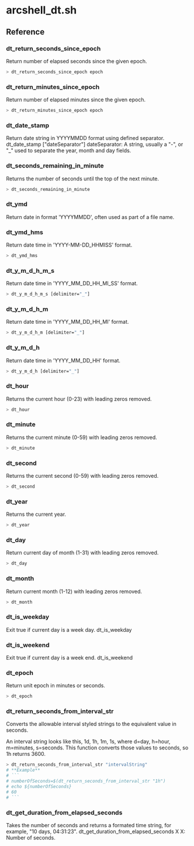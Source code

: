 # arcshell_dt.sh

## Reference


### dt_return_seconds_since_epoch
Return number of elapsed seconds since the given epoch.
```bash
> dt_return_seconds_since_epoch epoch
```

### dt_return_minutes_since_epoch
Return number of elapsed minutes since the given epoch.
```bash
> dt_return_minutes_since_epoch epoch
```

### dt_date_stamp
Return date string in YYYYMMDD format using defined separator.
dt_date_stamp ["dateSeparator"]
dateSeparator: A string, usually a "-", or "_" used to separate the year, month and day fields.

### dt_seconds_remaining_in_minute
Returns the number of seconds until the top of the next minute.
```bash
> dt_seconds_remaining_in_minute
```

### dt_ymd
Return date in format 'YYYYMMDD', often used as part of a file name.

### dt_ymd_hms
Return date time in 'YYYY-MM-DD_HHMISS' format.
```bash
> dt_ymd_hms
```

### dt_y_m_d_h_m_s
Return date time in 'YYYY_MM_DD_HH_MI_SS' format.
```bash
> dt_y_m_d_h_m_s [delimiter="_"]
```

### dt_y_m_d_h_m
Return date time in 'YYYY_MM_DD_HH_MI' format.
```bash
> dt_y_m_d_h_m [delimiter="_"]
```

### dt_y_m_d_h
Return date time in 'YYYY_MM_DD_HH' format.
```bash
> dt_y_m_d_h [delimiter="_"]
```

### dt_hour
Returns the current hour (0-23) with leading zeros removed.
```bash
> dt_hour
```

### dt_minute
Returns the current minute (0-59) with leading zeros removed.
```bash
> dt_minute
```

### dt_second
Returns the current second (0-59) with leading zeros removed.
```bash
> dt_second
```

### dt_year
Returns the current year.
```bash
> dt_year
```

### dt_day
Return current day of month (1-31) with leading zeros removed.
```bash
> dt_day
```

### dt_month
Return current month (1-12) with leading zeros removed.
```bash
> dt_month
```

### dt_is_weekday
Exit true if current day is a week day.
dt_is_weekday

### dt_is_weekend
Exit true if current day is a week end.
dt_is_weekend

### dt_epoch
Return unit epoch in minutes or seconds.
```bash
> dt_epoch
```

### dt_return_seconds_from_interval_str
Converts the allowable interval styled strings to the equivalent value in seconds.

An interval string looks like this, 1d, 1h, 1m, 1s, where d=day, h=hour, m=minutes, s=seconds. This function converts those values to seconds, so 1h returns 3600.
```bash
> dt_return_seconds_from_interval_str "intervalString"
# **Example**
# ```
# numberOfSeconds=$(dt_return_seconds_from_interval_str "1h")
# echo ${numberOfSeconds}
# 60
# ```
```

### dt_get_duration_from_elapsed_seconds
Takes the number of seconds and returns a formated time string, for example, "10 days, 04:31:23".
dt_get_duration_from_elapsed_seconds X
X: Number of seconds.

